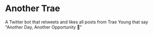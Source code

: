 # Another Trae

A Twitter bot that retweets and likes all posts from Trae Young that say
"Another Day, Another Opportunity 💯"
